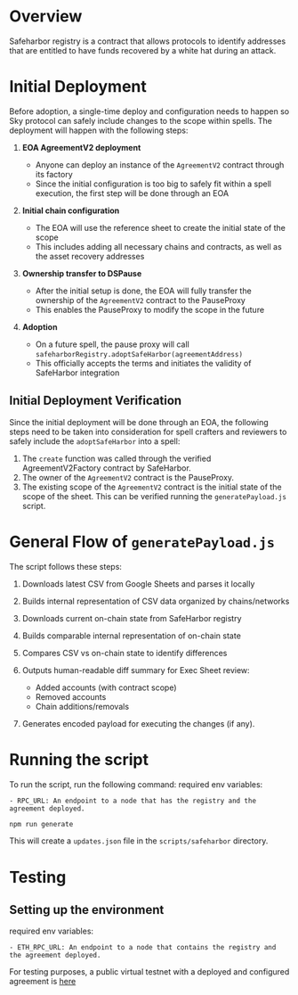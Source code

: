 # Overview

Safeharbor registry is a contract that allows protocols to identify addresses that are entitled to have funds recovered by a white hat during an attack.

# Initial Deployment

Before adoption, a single-time deploy and configuration needs to happen so Sky protocol can safely include changes to the scope within spells. The deployment will happen with the following steps:

1. **EOA AgreementV2 deployment**

   - Anyone can deploy an instance of the `AgreementV2` contract through its factory
   - Since the initial configuration is too big to safely fit within a spell execution, the first step will be done through an EOA

2. **Initial chain configuration**

   - The EOA will use the reference sheet to create the initial state of the scope
   - This includes adding all necessary chains and contracts, as well as the asset recovery addresses

3. **Ownership transfer to DSPause**

   - After the initial setup is done, the EOA will fully transfer the ownership of the `AgreementV2` contract to the PauseProxy
   - This enables the PauseProxy to modify the scope in the future

4. **Adoption**
   - On a future spell, the pause proxy will call `safeharborRegistry.adoptSafeHarbor(agreementAddress)`
   - This officially accepts the terms and initiates the validity of SafeHarbor integration

## Initial Deployment Verification

Since the initial deployment will be done through an EOA, the following steps need to be taken into consideration for spell crafters and reviewers to safely include the `adoptSafeHarbor` into a spell:

1. The `create` function was called through the verified AgreementV2Factory contract by SafeHarbor.
2. The owner of the `AgreementV2` contract is the PauseProxy.
3. The existing scope of the `AgreementV2` contract is the initial state of the scope of the sheet. This can be verified running the `generatePayload.js` script.

# General Flow of `generatePayload.js`

The script follows these steps:

1. Downloads latest CSV from Google Sheets and parses it locally

2. Builds internal representation of CSV data organized by chains/networks

3. Downloads current on-chain state from SafeHarbor registry

4. Builds comparable internal representation of on-chain state

5. Compares CSV vs on-chain state to identify differences

6. Outputs human-readable diff summary for Exec Sheet review:

   - Added accounts (with contract scope)
   - Removed accounts
   - Chain additions/removals

7. Generates encoded payload for executing the changes (if any).

# Running the script

To run the script, run the following command:
required env variables:

```
- RPC_URL: An endpoint to a node that has the registry and the agreement deployed.
```

```bash
npm run generate
```

This will create a `updates.json` file in the `scripts/safeharbor` directory.

# Testing

## Setting up the environment

required env variables:

```
- ETH_RPC_URL: An endpoint to a node that contains the registry and the agreement deployed.
```

For testing purposes, a public virtual testnet with a deployed and configured agreement is [here](https://dashboard.tenderly.co/dewiz-xyz/makerdao/testnet/07f7fbe4-ef01-46cf-a1f0-b8f5a8bf1afb)
